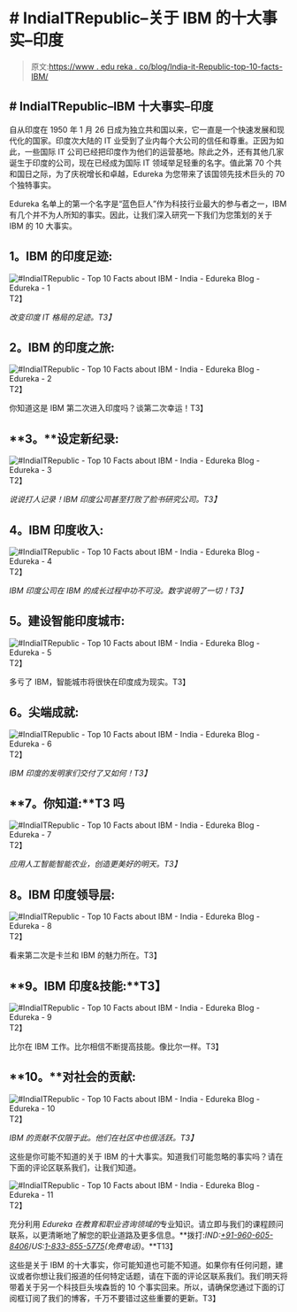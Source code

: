 # # IndiaITRepublic–关于 IBM 的十大事实–印度

> 原文:[https://www . edu reka . co/blog/India-it-Republic-top-10-facts-IBM/](https://www.edureka.co/blog/india-it-republic-top-10-facts-ibm/)

## **# IndiaITRepublic–IBM 十大事实–印度**

自从印度在 1950 年 1 月 26 日成为独立共和国以来，它一直是一个快速发展和现代化的国家。印度次大陆的 IT 业受到了业内每个大公司的信任和尊重。正因为如此，一些国际 IT 公司已经把印度作为他们的运营基地。除此之外，还有其他几家诞生于印度的公司，现在已经成为国际 IT 领域举足轻重的名字。值此第 70 个共和国日之际，为了庆祝增长和卓越，Edureka 为您带来了该国领先技术巨头的 70 个独特事实。

Edureka 名单上的第一个名字是“蓝色巨人”作为科技行业最大的参与者之一，IBM 有几个并不为人所知的事实。因此，让我们深入研究一下我们为您策划的关于 IBM 的 10 大事实。

## **1。IBM 的印度足迹:**

![#IndiaITRepublic - Top 10 Facts about IBM - India - Edureka Blog - Edureka - 1](../Images/00dabdbf8623d74915cf41b2b036236b.png)T2】

*改变印度 IT 格局的足迹。T3】*

## **2。IBM 的印度之旅:**

![#IndiaITRepublic - Top 10 Facts about IBM - India - Edureka Blog - Edureka - 2](../Images/1ae646d34c4feca7c1257024b4f15e29.png)T2】

你知道这是 IBM 第二次进入印度吗？谈第二次幸运！T3】

## **3。**设定新纪录:

![#IndiaITRepublic - Top 10 Facts about IBM - India - Edureka Blog - Edureka - 3](../Images/0782a5995e49dad958d8690c72b4605f.png)T2】

*说说打人记录！IBM 印度公司甚至打败了脸书研究公司。T3】*

## **4。IBM 印度收入:**

![#IndiaITRepublic - Top 10 Facts about IBM - India - Edureka Blog - Edureka - 4](../Images/075a8dc5586be527d5305ec7cfd4ab82.png)T2】

*IBM 印度公司在 IBM 的成长过程中功不可没。数字说明了一切！T3】*

## **5。建设智能印度城市:**

![#IndiaITRepublic - Top 10 Facts about IBM - India - Edureka Blog - Edureka - 5](../Images/524d2885c02f19c76855ae762103a710.png)T2】

多亏了 IBM，智能城市将很快在印度成为现实。T3】

## **6。尖端成就:**

![#IndiaITRepublic - Top 10 Facts about IBM - India - Edureka Blog - Edureka - 6](../Images/9bd9082d87afd3986f35bc3ccfc62756.png)T2】

*IBM 印度的发明家们交付了又如何！T3】*

## **7。你知道:**T3 吗

![#IndiaITRepublic - Top 10 Facts about IBM - India - Edureka Blog - Edureka - 7](../Images/45f5e73b771fb8f2ee6d6477662614e3.png)T2】

*应用人工智能智能农业，创造更美好的明天。T3】*

## **8。IBM 印度领导层:**

![#IndiaITRepublic - Top 10 Facts about IBM - India - Edureka Blog - Edureka - 8](../Images/04d1f82a2cc4d8de291884b320d41f59.png)T2】

看来第二次是卡兰和 IBM 的魅力所在。T3】

## **9。IBM 印度&技能:**T3】

![#IndiaITRepublic - Top 10 Facts about IBM - India - Edureka Blog - Edureka - 9](../Images/c17d8ce443a3fc2732820b3ad7ddfdc6.png)T2】

比尔在 IBM 工作。比尔相信不断提高技能。像比尔一样。T3】

## **10。**对社会的贡献:

![#IndiaITRepublic - Top 10 Facts about IBM - India - Edureka Blog - Edureka - 10](../Images/3ead0c3520088643a9ae09a011a3a160.png)T2】

*IBM 的贡献不仅限于此。他们在社区中也很活跃。T3】*

这些是你可能不知道的关于 IBM 的十大事实。知道我们可能忽略的事实吗？请在下面的评论区联系我们，让我们知道。

![#IndiaITRepublic - Top 10 Facts about IBM - India - Edureka Blog - Edureka - 11](../Images/dc9b7cbd8d43bc782fada59a2de9eb0e.png)T2】

充分利用 *Edureka 在教育和职业咨询领域的*专业知识。请立即与我们的课程顾问联系，以更清晰地了解您的职业道路及更多信息。**拨打:*IND:[+91-960-605-8406](tel:9606058406)*/*US:[1-833-855-5775](tel:18338555775)(免费电话)*。**T13】

<article class="maincontentblog">

这些是关于 IBM 的十大事实，你可能知道也可能不知道。如果你有任何问题，建议或者你想让我们报道的任何特定话题，请在下面的评论区联系我们。我们明天将带着关于另一个科技巨头埃森哲的 10 个事实回来。所以，请确保您通过下面的订阅框订阅了我们的博客，千万不要错过这些重要的更新。T3】

</article>

<article class="maincontentblog"></article>